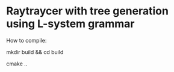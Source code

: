 # Raytraycer with tree generation using L-system grammar

How to compile:

mkdir build && cd build

cmake ..
